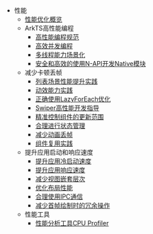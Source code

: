 - 性能
  - [性能优化概览](performance-overview.md)
  - ArkTS高性能编程
    - [高性能编程规范](high-performance-programming.md)
    - [高效并发编程](efficient-concurrent-programming.md)
    - [多线程能力场景化](multi_thread_capability.md)
    - [安全和高效的使用N-API开发Native模块](develop-Native-modules-using-NAPI-safely-and-efficiently.md)
  - 减少卡顿丢帧
    - [列表场景性能提升实践](list-perf-improvment.md)
    - [动效能力实践](animation_practice.md)
    - [正确使用LazyForEach优化](lazyforeach_optimization.md)
    - [Swiper高性能开发指导](swiper_optimization.md)
    - [精准控制组件的更新范围](precisely-control-render-scope.md)
    - [合理进行状态管理](proper_state_management.md)
    - [减少动画丢帧](reduce-animation-frame-loss.md)
    - [组件复用实践](component-recycle.md)
  - 提升应用启动和响应速度
    - [提升应用冷启动速度](improve-application-cold-start-speed.md)
    - [提升应用响应速度](improve-application-response.md)
    - [减少视图嵌套层次](reduce-view-nesting-levels.md)
    - [优化布局性能](reduce-view-nesting-levels.md)
    - [合理使用IPC通信](reasonable-using-ipc.md)
    - [减少首帧绘制时的冗余操作](reduce-redundant-operations-when-render-first-frame.md)
  - 性能工具
    - [性能分析工具CPU Profiler](application-performance-analysis.md)
